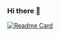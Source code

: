 ### Hi there 👋

<!--
**georgijmakarevic/georgijmakarevic** is a ✨ _special_ ✨ repository because its `README.md` (this file) appears on your GitHub profile.

Here are some ideas to get you started:

[![MasterHead](your image link)](your GitHub link)
- 🌱 I’m currently learning ...
- 👯 I’m looking to collaborate on ...
- 🤔 I’m looking for help with ...
- 💬 Ask me about ...
- 📫 How to reach me: ...
- 😄 Pronouns: ...
- ⚡ Fun fact: ...
-->
[![Readme Card](https://github-readme-stats.vercel.app/api/pin/?username=anuraghazra&repo=github-readme-stats)](https://github.com/anuraghazra/github-readme-stats)
